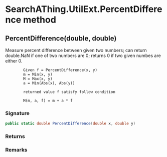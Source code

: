 # SearchAThing.UtilExt.PercentDifference method
## PercentDifference(double, double)
Measure percent difference between given two numbers;
            can return double.NaN if one of two numbers are 0;
            returns 0 if two given numbes are either 0.
            
            Given f = PercentDifference(x, y)
            m = Min(x, y)
            M = Max(x, y)        
            a = Min(Abs(x), Abs(y))
            
            returned value f satisfy follow condition
            
            M(m, a, f) = m + a * f

### Signature
```csharp
public static double PercentDifference(double x, double y)
```
### Returns

### Remarks

